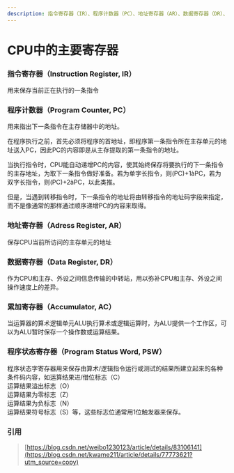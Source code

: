 ```yaml
---
description: 指令寄存器（IR）、程序计数器（PC）、地址寄存器（AR）、数据寄存器（DR）、累加寄存器（AC）、程序状态字寄存器（PSW）
---
```


# CPU中的主要寄存器

### 指令寄存器（Instruction Register, IR）

用来保存当前正在执行的一条指令

### 程序计数器（Program Counter, PC）

用来指出下一条指令在主存储器中的地址。

在程序执行之前，首先必须将程序的首地址，即程序第一条指令所在主存单元的地址送入PC，因此PC的内容即是从主存提取的第一条指令的地址。

当执行指令时，CPU能自动递增PC的内容，使其始终保存将要执行的下一条指令的主存地址，为取下一条指令做好准备。若为单字长指令，则\(PC\)+1àPC，若为双字长指令，则\(PC\)+2àPC，以此类推。

但是，当遇到转移指令时，下一条指令的地址将由转移指令的地址码字段来指定，而不是像通常的那样通过顺序递增PC的内容来取得。

### 地址寄存器（Adress Register, AR）

保存CPU当前所访问的主存单元的地址

### 数据寄存器（Data Register, DR）

作为CPU和主存、外设之间信息传输的中转站，用以弥补CPU和主存、外设之间操作速度上的差异。

### 累加寄存器（Accumulator, AC）

当运算器的算术逻辑单元ALU执行算术或逻辑运算时，为ALU提供一个工作区，可以为ALU暂时保存一个操作数或运算结果。

### 程序状态寄存器（Program Status Word, PSW）

程序状态字寄存器用来保存由算术/逻辑指令运行或测试的结果所建立起来的各种条件码内容，如运算结果进/借位标志（C）  
运算结果溢出标志（O）  
运算结果为零标志（Z）  
运算结果为负标志（N）  
运算结果符号标志（S）等，这些标志位通常用1位触发器来保存。

### 引用

> [https://blog.csdn.net/weibo1230123/article/details/83106141](https://blog.csdn.net/kwame211/article/details/77773621?utm_source=copy)



